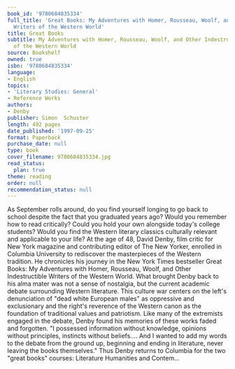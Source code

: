 ```yaml
---
book_id: '9780684835334'
full_title: 'Great Books: My Adventures with Homer, Rousseau, Woolf, and Other Indestructible
  Writers of the Western World'
title: Great Books
subtitle: My Adventures with Homer, Rousseau, Woolf, and Other Indestructible Writers
  of the Western World
source: Bookshelf
owned: true
isbn: '9780684835334'
language:
- English
topics:
- 'Literary Studies: General'
- Reference Works
authors:
- Denby
publisher: Simon  Schuster
length: 492 pages
date_published: '1997-09-25'
format: Paperback
purchase_date: null
type: book
cover_filename: 9780684835334.jpg
read_status:
  plan: true
theme: reading
order: null
recommendation_status: null
---
```

As September rolls around, do you find yourself longing to go back to school despite the fact that you graduated years ago? Would you remember how to read critically? Could you hold your own alongside today's college students? Would you find the Western literary classics culturally relevant and applicable to your life?  At the age of 48, David Denby, film critic for New York magazine and contributing editor of The New Yorker, enrolled in Columbia University to rediscover the masterpieces of the Western tradition. He chronicles his journey in the New York Times bestseller Great Books: My Adventures with Homer, Rousseau, Woolf, and Other Indestructible Writers of the Western World.
What brought Denby back to his alma mater was not a sense of nostalgia, but the current academic debate surrounding Western literature. This culture war centers on the left's denunciation of "dead white European males" as oppressive and exclusionary and the right's reverence of the Western canon as the foundation of traditional values and patriotism. Like many of the extremists engaged in the debate, Denby found his memories of these works faded and forgotten. "I possessed information without knowledge, opinions without principles, instincts without beliefs.... And I wanted to add my words to the debate from the ground up, beginning and ending in literature, never leaving the books themselves."
Thus Denby returns to Columbia for the two "great books" courses: Literature Humanities and Contem...

